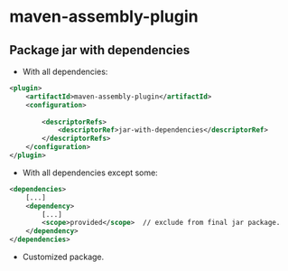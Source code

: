 # maven-assembly-plugin

## Package jar with dependencies
* With all dependencies:

```xml
<plugin>  
    <artifactId>maven-assembly-plugin</artifactId>  
    <configuration>  
    
        <descriptorRefs>  
            <descriptorRef>jar-with-dependencies</descriptorRef>  
        </descriptorRefs>  
    </configuration>  
</plugin>
```
* With all dependencies except some:

```xml
<dependencies>
    [...]
    <dependency>
        [...]
        <scope>provided</scope>  // exclude from final jar package.
    </dependency>
</dependencies>
```
* Customized package.

```xml
```
